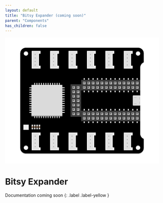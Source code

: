```yaml
---
layout: default
title: "Bitsy Expander (coming soon)"
parent: "Components"
has_children: false
---
```


![Image](assets/Bitsy-Expander.png)

# Bitsy Expander
Documentation coming soon
{: .label .label-yellow }
